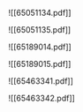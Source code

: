 ![[65051134.pdf]]

![[65051135.pdf]]

![[65189014.pdf]]

![[65189015.pdf]]

![[65463341.pdf]]

![[65463342.pdf]]